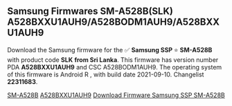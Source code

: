 <h2>Samsung Firmwares SM-A528B(SLK) A528BXXU1AUH9/A528BODM1AUH9/A528BXXU1AUH9</h2>
Download the Samsung firmware for the ✅ <strong>Samsung SSP </strong> ⭐ <strong>SM-A528B</strong> with product code <strong>SLK</strong> <strong> from Sri Lanka</strong>. This firmware has version number PDA <strong>A528BXXU1AUH9</strong> and CSC A528BODM1AUH9. The operating system of this firmware is Android R , with build date 2021-09-10. Changelist <strong>22311683</strong>.


[SM-A528B](https://samfirm.shop/samsung/model/SM-A528B)
[A528BXXU1AUH9](https://samfirm.shop/samsung/pda/A528BXXU1AUH9)
[Download Firmware Samsung SSP SM-A528B](https://samfirm.shop/samsung/firmware/455268)
